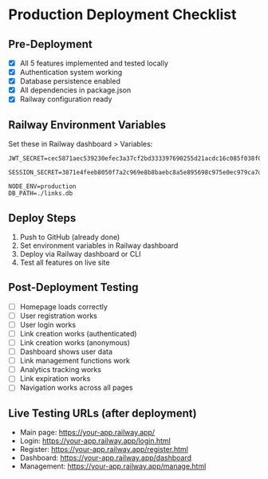 # Production Deployment Checklist

## Pre-Deployment
- [x] All 5 features implemented and tested locally
- [x] Authentication system working
- [x] Database persistence enabled  
- [x] All dependencies in package.json
- [x] Railway configuration ready

## Railway Environment Variables
Set these in Railway dashboard > Variables:

```
JWT_SECRET=cec5871aec539230efec3a37cf2bd333397690255d21acdc16c085f038f0b82209636243e3e67fbaefd2a614a2bb4022be0f77ed0a5a0966ebcfd15425688cddfd52

SESSION_SECRET=3871e4feeb8050f7a2c969e8b8baebc8a5e895698c975e0ec979ca7d94f3733774b7e7653280dc96a603520b033664444d840df6fe97eb57741c58ad25ab02aa0261

NODE_ENV=production
DB_PATH=./links.db
```

## Deploy Steps
1. Push to GitHub (already done)
2. Set environment variables in Railway dashboard
3. Deploy via Railway dashboard or CLI
4. Test all features on live site

## Post-Deployment Testing
- [ ] Homepage loads correctly
- [ ] User registration works
- [ ] User login works  
- [ ] Link creation works (authenticated)
- [ ] Link creation works (anonymous)
- [ ] Dashboard shows user data
- [ ] Link management functions work
- [ ] Analytics tracking works
- [ ] Link expiration works
- [ ] Navigation works across all pages

## Live Testing URLs (after deployment)
- Main page: https://your-app.railway.app/
- Login: https://your-app.railway.app/login.html
- Register: https://your-app.railway.app/register.html
- Dashboard: https://your-app.railway.app/dashboard
- Management: https://your-app.railway.app/manage.html
